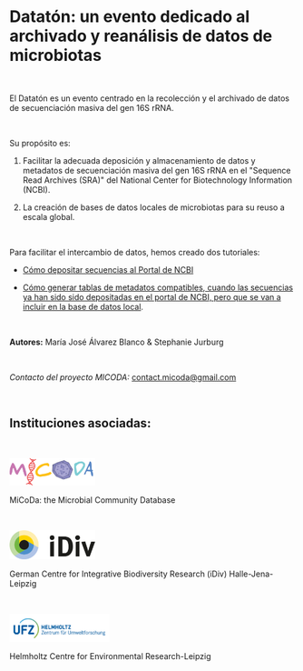# Datatón: un evento dedicado al archivado y reanálisis de datos de microbiotas #
<br />

El Datatón es un evento centrado en la recolección y el archivado de datos de secuenciación masiva del gen 16S rRNA.

<br />

Su propósito es: 
<br />

1. Facilitar la adecuada deposición y almacenamiento de datos y metadatos de secuenciación masiva del
gen 16S rRNA en el "Sequence Read Archives (SRA)" del National Center for Biotechnology Information (NCBI).

2. La creación de bases de datos locales de microbiotas para su reuso a escala global.

<br />

Para facilitar el intercambio de datos, hemos creado dos tutoriales:

* [Cómo depositar secuencias al Portal de NCBI](https://github.com/MariaAlvBla/Dataton-2022/wiki/Depositar-datos-de-secuenciaci%C3%B3n-masiva-del-gen-16S-rRNA-y-las-regiones-ITS-al-SRA-de-NCBI)

* [Cómo generar tablas de metadatos compatibles, cuando las secuencias ya han sido sido depositadas en el portal de NCBI,
pero que se van a incluir en la base de datos local](https://github.com/MariaAlvBla/Dataton-2022/wiki/Compartir-secuencias-que-ya-han-sido-depositadas-en-el-SRA-de-NCBI). 

<br />

**Autores:** María José Álvarez Blanco & Stephanie Jurburg

<br />

*Contacto del proyecto MICODA:* <contact.micoda@gmail.com>

<br />

## Instituciones asociadas: ##
<br />

[<img src=".\First time upload images\logo MiCoDa empty.png" width=30% height=30%/>](https://micoda.idiv.de/)
<br />

MiCoDa: the Microbial Community Database

<br />

[<img src=".\First time upload images\iDivLogo-short.png" width=30% height=30%/>](https://www.idiv.de/en)
<br/>

German Centre for Integrative Biodiversity Research (iDiv) Halle-Jena-Leipzig
<br />

<br/>

[<img src=".\First time upload images\ufz_logo.png" width=35% height=35%/>](https://www.ufz.de/)
<br/>

Helmholtz Centre for Environmental Research-Leipzig
